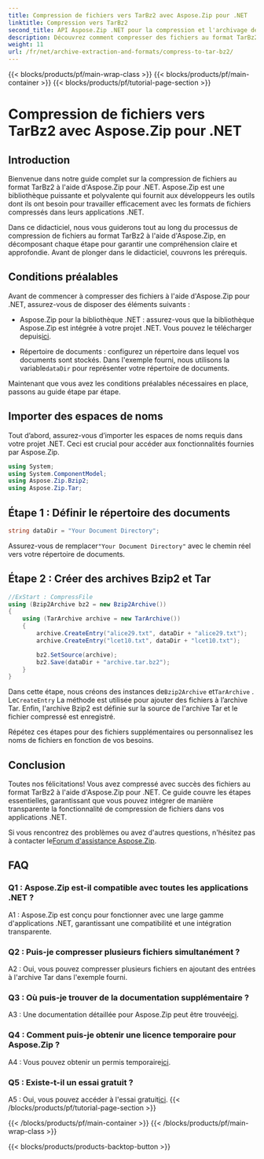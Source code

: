 ```yaml
---
title: Compression de fichiers vers TarBz2 avec Aspose.Zip pour .NET
linktitle: Compression vers TarBz2
second_title: API Aspose.Zip .NET pour la compression et l'archivage de fichiers
description: Découvrez comment compresser des fichiers au format TarBz2 dans .NET à l'aide d'Aspose.Zip. Suivez notre guide étape par étape pour une compression de fichiers efficace.
weight: 11
url: /fr/net/archive-extraction-and-formats/compress-to-tar-bz2/
---
```


{{< blocks/products/pf/main-wrap-class >}}
{{< blocks/products/pf/main-container >}}
{{< blocks/products/pf/tutorial-page-section >}}

# Compression de fichiers vers TarBz2 avec Aspose.Zip pour .NET

## Introduction

Bienvenue dans notre guide complet sur la compression de fichiers au format TarBz2 à l'aide d'Aspose.Zip pour .NET. Aspose.Zip est une bibliothèque puissante et polyvalente qui fournit aux développeurs les outils dont ils ont besoin pour travailler efficacement avec les formats de fichiers compressés dans leurs applications .NET.

Dans ce didacticiel, nous vous guiderons tout au long du processus de compression de fichiers au format TarBz2 à l'aide d'Aspose.Zip, en décomposant chaque étape pour garantir une compréhension claire et approfondie. Avant de plonger dans le didacticiel, couvrons les prérequis.

## Conditions préalables

Avant de commencer à compresser des fichiers à l'aide d'Aspose.Zip pour .NET, assurez-vous de disposer des éléments suivants :

-  Aspose.Zip pour la bibliothèque .NET : assurez-vous que la bibliothèque Aspose.Zip est intégrée à votre projet .NET. Vous pouvez le télécharger depuis[ici](https://releases.aspose.com/zip/net/).

-  Répertoire de documents : configurez un répertoire dans lequel vos documents sont stockés. Dans l'exemple fourni, nous utilisons la variable`dataDir` pour représenter votre répertoire de documents.

Maintenant que vous avez les conditions préalables nécessaires en place, passons au guide étape par étape.

## Importer des espaces de noms

Tout d’abord, assurez-vous d’importer les espaces de noms requis dans votre projet .NET. Ceci est crucial pour accéder aux fonctionnalités fournies par Aspose.Zip.

```csharp
using System;
using System.ComponentModel;
using Aspose.Zip.Bzip2;
using Aspose.Zip.Tar;
```

## Étape 1 : Définir le répertoire des documents

```csharp
string dataDir = "Your Document Directory";
```

 Assurez-vous de remplacer`"Your Document Directory"` avec le chemin réel vers votre répertoire de documents.

## Étape 2 : Créer des archives Bzip2 et Tar

```csharp
//ExStart : CompressFile
using (Bzip2Archive bz2 = new Bzip2Archive())
{
    using (TarArchive archive = new TarArchive())
    {
        archive.CreateEntry("alice29.txt", dataDir + "alice29.txt");
        archive.CreateEntry("lcet10.txt", dataDir + "lcet10.txt");

        bz2.SetSource(archive);
        bz2.Save(dataDir + "archive.tar.bz2");
    }
}
```

 Dans cette étape, nous créons des instances de`Bzip2Archive` et`TarArchive` . Le`CreateEntry` La méthode est utilisée pour ajouter des fichiers à l’archive Tar. Enfin, l'archive Bzip2 est définie sur la source de l'archive Tar et le fichier compressé est enregistré.

Répétez ces étapes pour des fichiers supplémentaires ou personnalisez les noms de fichiers en fonction de vos besoins.

## Conclusion

Toutes nos félicitations! Vous avez compressé avec succès des fichiers au format TarBz2 à l'aide d'Aspose.Zip pour .NET. Ce guide couvre les étapes essentielles, garantissant que vous pouvez intégrer de manière transparente la fonctionnalité de compression de fichiers dans vos applications .NET.

 Si vous rencontrez des problèmes ou avez d'autres questions, n'hésitez pas à contacter le[Forum d'assistance Aspose.Zip](https://forum.aspose.com/c/zip/37).

## FAQ

### Q1 : Aspose.Zip est-il compatible avec toutes les applications .NET ?

A1 : Aspose.Zip est conçu pour fonctionner avec une large gamme d'applications .NET, garantissant une compatibilité et une intégration transparente.

### Q2 : Puis-je compresser plusieurs fichiers simultanément ?

A2 : Oui, vous pouvez compresser plusieurs fichiers en ajoutant des entrées à l'archive Tar dans l'exemple fourni.

### Q3 : Où puis-je trouver de la documentation supplémentaire ?

 A3 : Une documentation détaillée pour Aspose.Zip peut être trouvée[ici](https://reference.aspose.com/zip/net/).

### Q4 : Comment puis-je obtenir une licence temporaire pour Aspose.Zip ?

 A4 : Vous pouvez obtenir un permis temporaire[ici](https://purchase.aspose.com/temporary-license/).

### Q5 : Existe-t-il un essai gratuit ?

 A5 : Oui, vous pouvez accéder à l'essai gratuit[ici](https://releases.aspose.com/).
{{< /blocks/products/pf/tutorial-page-section >}}

{{< /blocks/products/pf/main-container >}}
{{< /blocks/products/pf/main-wrap-class >}}

{{< blocks/products/products-backtop-button >}}
